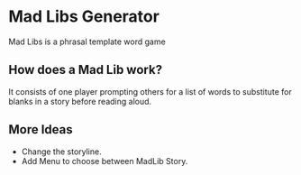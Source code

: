 # Mad Libs Generator

Mad Libs is a phrasal template word game

## How does a Mad Lib work?

It consists of one player prompting others for a list of words to substitute for blanks in a story before reading aloud.

## More Ideas

- Change the storyline.
- Add Menu to choose between MadLib Story.